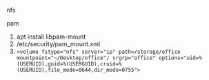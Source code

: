 nfs

pam
1. apt install libpam-mount
2. /etc/security/pam_mount.xml
3. `<volume fstype="nfs" server="ip" path=/storage/office mountpoint="~/Desktop/office"/ srgrp="office" options="uid=%(USERUID),guid=%(USERGUID),cruid=%(USERUID),file_mode=0644,dir_mode=0755">`
